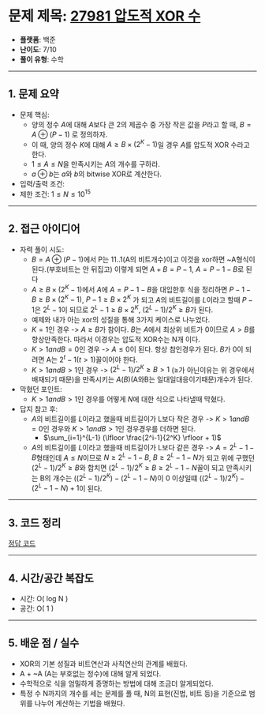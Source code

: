 # 문제 제목: [27981 압도적 XOR 수](https://www.acmicpc.net/problem/27981)
- **플랫폼**: 백준
- **난이도**: 7/10
- **풀이 유형**: 수학

---

## 1. 문제 요약
- 문제 핵심:
  - 양의 정수 $A$에 대해 $A$보다 큰 $2$의 제곱수 중 가장 작은 값을 $P$라고 할 때, $B = A \oplus (P-1)$ 로 정의하자.
  - 이 때, 양의 정수 $K$에 대해 $A \geq B \times (2^K-1)$일 경우 $A$를 압도적 XOR 수라고 한다.
  - $1 \leq A \leq N$을 만족시키는 $A$의 개수를 구하라.
  - $a \oplus b$는 $a$와 $b$의 bitwise XOR로 계산한다.
- 입력/출력 조건: 
- 제한 조건: $1 \leq N \leq 10^{15}$

---

## 2. 접근 아이디어
- 자력 풀이 시도:
  - $B = A \oplus (P-1)$에서 P는 11..1(A의 비트개수)이고 이것을 xor하면 ~A형식이 된다.(부호비트는 안 뒤집고) 이렇게 되면 $A+B=P-1$, $A=P-1-B$로 된다
  - $A \geq B \times (2^K-1)$에서 $A$에 $A=P-1-B$을 대입한후 식을 정리하면 $P-1-B \geq B \times (2^K-1)$, $P-1 \geq B \times 2^K$ 가 되고 $A$의 비트길이를 $L$이라고 할때 $P-1$은 $2^L-1$이 되므로 $2^L-1 \geq B \times 2^K$, $(2^L-1)/2^K \geq B$가 된다. 
  - 예제와 내가 아는 xor의 성질을 통해 3가지 케이스로 나누었다.
  - $K = 1$인 경우 -> $A \geq B$가 참이다. $B$는 $A$에서 최상위 비트가 0이므로 $A > B$를 항상만족한다. 따라서 이경우는 압도적 XOR수는 N개 이다.
  - $K > 1 and B = 0$인 경우 -> $A \leq 0$이 된다. 항상 참인경우가 된다. $B$가 0이 되려면 A는 $2^t - 1 (t>1)$꼴이어야 한다.
  - $K > 1 and B > 1$인 경우 -> $(2^L-1)/2^K \geq B > 1$ ($\geq$가 아닌이유는 위 경우에서 배재되기 때문)을 만족시키는 $A(B)$(A와B는 일대일대응이기때문)개수가 된다.
- 막혔던 포인트:
  - $K > 1 and B > 1$인 경우를 어떻게 $N$에 대한 식으로 나타낼때 막혔다.
- 답지 참고 후:
  - $A$의 비트길이를 $L$이라고 했을때 비트길이가 L보다 작은 경우 -> $K > 1 and B = 0$인 경우와 $K > 1 and B > 1$인 경우경우를 더하면 된다.
    -  $\sum_{i=1}^{L-1} (\lfloor \frac{2^i-1}{2^K} \rfloor + 1)$
  - $A$의 비트길이를 $L$이라고 했을때 비트길이가 L보다 같은 경우 -> $A=2^L-1-B$형태인데 $A \leq N$이므로 $N \geq 2^L-1-B$, $B \geq 2^L-1-N$가 되고 위에 구했던 $(2^L-1)/2^K \geq B$와 합치면 $(2^L-1)/2^K \geq B \geq 2^L-1-N$꼴이 되고 만족시키는 B의 개수는 $((2^L-1)/2^K)-(2^L-1-N)$이 0 이상일떄 $((2^L-1)/2^K)-(2^L-1-N)+1$이 된다.


---

## 3. 코드 정리
[정답 코드](./answer.py)

---

## 4. 시간/공간 복잡도

* 시간: O( log N )
* 공간: O(  1 )

---

## 5. 배운 점 / 실수

* XOR의 기본 성질과 비트연산과 사칙연산의 관계를 배웠다.
* A + ~A (A는 부호없는 정수)에 대해 알게 되었다.
* 수학적으로 식을 엄밀하게 증명하는 방법에 대해 조금더 알게되었다.
* 특정 수 N까지의 개수를 세는 문제를 풀 때, N의 표현(진법, 비트 등)을 기준으로 범위를 나누어 계산하는 기법을 배웠다.

